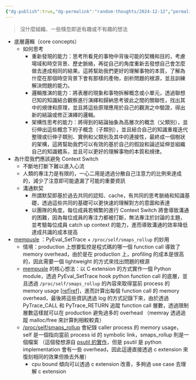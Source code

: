 ```yaml
---
{"dg-publish":true,"dg-permalink":"random-thoughts/2024-12-12","permalink":"/random-thoughts/2024-12-12/","title":"Random Thoughts","tags":["knowledge","Python"]}
---
```


> 沒什麼組織、一些倏忽即逝有趣或不有趣的想法

- 底層邏輯（core concepts）
  - 如何思考
    - 重新發現的能力：思考所看見的事物中背後可能的契機和目的，考慮場域和時空背景、歷史脈絡，再從自己的角度重新去發想自己會怎麼做去達成相同的結果。這將幫助我們更好的理解事物的本質，了解為什麼在那個時空背景下會有那樣的產物，剖析問題的根源，並且訓練解決問題的能力。
    - 邏輯推演的能力：將表層的現象和事物拆解概念或小單元，透過聯想已知的知識結合觀察進行演繹和歸納思考彼此之間的關聯性，找出其中的規律和原理，並且將這些原理應用於自己的觀測之中驗證，得出新的結論或修正演繹的邏輯。
    - 架構性思考的能力：將得到的結論抽象為高層次的概念（父類別），並衍伸出這些概念下的子概念（子類別），並且結合自己的知識重複迭代整理或衍伸子類別、實例和父類別及其中的連接性，最終成一個樹狀的架構，這將幫助我們可以有效的基於自己的假設和論述延伸並組織自己的知識體系，並且可以更好的理解事物的本質和規律。
- 為什麼我們應該避免 Context Switch
  - 不斷地打斷下難以進入心流
  - 人類的專注力是有限的，一心二用是透過分散自己注意力的比例來達成的，減少了注意即可能遺漏了可能的重要資訊
  - 溝通默契
    - 所謂默契即基於過去共同的認知、cache，有共同的思考脈絡和知識基礎，透過這些共同的基礎可以更快速的理解對方的意圖和表達
    - 以團隊的角度，每位成員若頻繁的進行 Context Switch 將會導致溝通的困難，因為每位成員的專注力都被打斷，無法專注於討論的主題，並考驗每位成員 catch up context 的能力，進而導致溝通的效率降低達成共識的成本提高
- [mempusle](https://github.com/danchen6/mempulse/tree/main) ：PyEval_SetTrace + `/proc/self/smaps_rollup` 的妙用
  - 情境：production 上想要監控是程式碼的哪一個 function call 導致了 memory overhead，由於是在 production 上，profiling 的成本是很高的，因此需要一個 lightweight 的方式來找出問題的根源
  - [mempusle](https://github.com/danchen6/mempulse/tree/main) 的核心想法：以 C extension 的方式實作一個 Python module，透過 PyEval_SetTrace hook python function call 的底層，並且透過 `/proc/self/smaps_rollup` 的內容來取得當前 process 的 memory usage [[ref\|ref]](https://github.com/danchen6/mempulse/blob/main/mempulse/ext/tracer.c#L65)，進而計算出每個 function call 的 memory overhead，最後將這些資訊透過 log 的方式記錄下來，由於透過 PyTrace_CALL 和 PyTrace_RETURN 追蹤 function call 層數，透過限制層數這樣就可以在 production 避免過多的 overhead （memray 透過追蹤 malloc/free 來計算則相較較貴）
  - [/proc/self/smaps_rollup](https://www.kernel.org/doc/Documentation/ABI/testing/procfs-smaps_rollup) 會紀錄 caller process 的 memory usage，self 是一個指向當前 process id 的 symbolic link，smaps_rollup 則是一個檔案 （這個發想源自 [psutil 的實作](https://github.com/giampaolo/psutil/blob/13a336bd6e19f00999b52f83a0a7cf1d7dcf03de/psutil/_pslinux.py#L1988)，但是 psutil 是 python implementation 會有一些 overhead，因此這邊直接透過 c extension 來復刻相同的效果但換去外層）
    - cpu bound 傾向可以透過 c extension 改善，多夠過 use case 去理解 c extension

